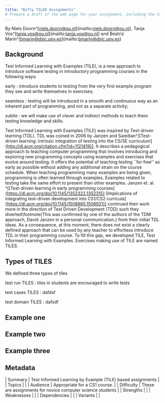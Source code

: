 ```yaml
---
title: "Nifty TILED Assignments"
# Prepare a draft of the web page for your assignment, including the table of metadata described below. The purpose of the web page is to introduce the assignment to another educator.
...
```


By Niels Doorn^[niels.doorn@ou.nl]{mailto:niels.doorn@ou.nl}, Tanja Vos^[tanja.vos@ou.nl]{mailto:tanja.vos@ou.nl} and Beatriz Marin^[bmarin@dsic.upv.es]{mailto:bmarin@dsic.upv.es}

## Background

Test Informed Learning with Examples (TILE), is a new approach to introduce software testing in introductory programming courses in the following ways:

early 
:	introduce students to testing from the very first example program they see and write themselves in exercises;

seamless 
:	testing will be introduced in a smooth and continuous way as an inherent part of programming, and not as a separate activity;

subtle
:	we will make use of clever and indirect methods to teach them testing knowledge and skills.

Test Informed Learning with Examples (TILE) was inspired by Test-driven learning (TDL). 
TDL was coined in 2006 by Janzen and Saiedian^[[Test-driven learning: intrinsic integration of testing into the CS/SE curriculum]{http://dl.acm.org/citation.cfm?id=1121419}]. 
It describes a pedagogical approach to teaching computer programming that involves introducing and exploring new programming concepts using examples and exercises that evolve around testing. 
It offers the potential of teaching testing ``for free'' as early as possible without adding any additional strain on the course schedule. 
When teaching programming many examples are being given, programming is often learned through examples. 
Examples related to testing take the same effort to present than other examples.
Janzen et. al. ^[[Test-driven learning in early programming courses]{https://dl.acm.org/doi/10.1145/1352322.1352315} [Implications of integrating test-driven development into CS1/CS2 curricula]{https://dl.acm.org/doi/10.1145/1508865.1508921}] continued their work more in the direction of Test Driven Development (TDD) such they diverted\footnote{This was confirmed by one of the authors of the TDM approach, David Janzen in a personal communication.} from their initial TDL ideas. 
As a consequence, at this moment, there does not exist a clearly defined approach that can be used by any teacher to effortless introduce TDL in their programming course. 
To fill this gap, we developed TILE, Test Informed Learning with Examples.
Exercises making use of TILE are named TILES.

## Types of TILES

We defined three types of tiles

test run TILES
:	tiles in students are encouraged to write tests

test cases TILES
:	dafdsf

test domain TILES
:	dafsdf

## Example one

## Example two

## Example three

## Metadata

| Summary 		| Test Informed Learning by Example (TILE) based assignments |
| Topics 		| |
| Audience 		| Appropriate for a CS1 course. |
| Difficulty 	| These are assignments for novice computer science students |
| Strengths 	| |
| Weaknesses 	| |
| Dependencies 	| |
| Variants 		| |
                                                                                                      

